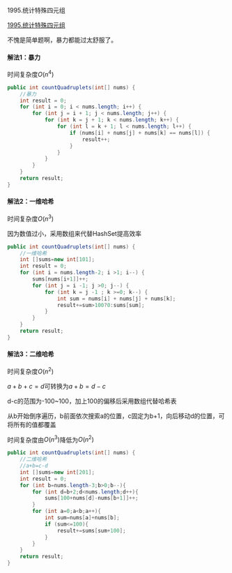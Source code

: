 1995.统计特殊四元组

[1995.统计特殊四元组](https://leetcode-cn.com/problems/count-special-quadruplets/)

不愧是简单题啊，暴力都能过太舒服了。



#### 解法1：暴力

时间复杂度$O(n^4)$

```java
public int countQuadruplets(int[] nums) {
    //暴力
    int result = 0;
    for (int i = 0; i < nums.length; i++) {
        for (int j = i + 1; j < nums.length; j++) {
            for (int k = j + 1; k < nums.length; k++) {
                for (int l = k + 1; l < nums.length; l++) {
                    if (nums[i] + nums[j] + nums[k] == nums[l]) {
                        result++;
                    }
                }
            }
        }
    }
    return result;
}
```



#### 解法2：一维哈希

时间复杂度$O(n^3)$

因为数值过小，采用数组来代替HashSet提高效率

```java
public int countQuadruplets(int[] nums) {
    //一维哈希
    int []sums=new int[101];
    int result = 0;
    for (int i = nums.length-2; i >1; i--) {
        sums[nums[i+1]]++;
        for (int j = i -1; j >0; j--) {
            for (int k = j -1 ; k >=0; k--) {
                int sum = nums[i] + nums[j] + nums[k];
                result+=sum>100?0:sums[sum];
            }
        }
    }
    return result;
}
```



#### 解法3：二维哈希

时间复杂度$O(n^2)$

$a+b+c=d$可转换为$a+b=d-c$

d-c的范围为-100~100，加上100的偏移后采用数组代替哈希表

从b开始倒序遍历，b前面依次搜索a的位置，c固定为b+1，向后移动d的位置，可将所有的值都覆盖

时间复杂度由$O(n^3)$降低为$O(n^2)$

```java
public int countQuadruplets(int[] nums) {
    //二维哈希
    //a+b=c-d
    int []sums=new int[201];
    int result = 0;
    for (int b=nums.length-3;b>0;b--){
        for (int d=b+2;d<nums.length;d++){
            sums[100+nums[d]-nums[b+1]]++;
        }
        for (int a=0;a<b;a++){
            int sum=nums[a]+nums[b];
            if (sum<=100){
                result+=sums[sum+100];
            }
        }
    }
    return result;
}
```

